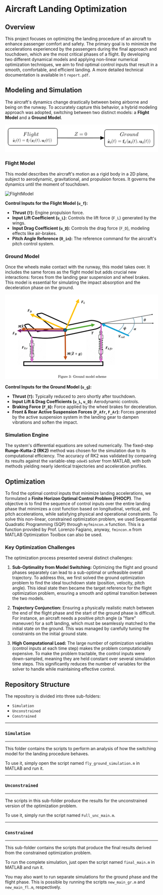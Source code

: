 # Aircraft Landing Optimization

## Overview

This project focuses on optimizing the landing procedure of an aircraft to enhance passenger comfort and safety. The primary goal is to minimize the accelerations experienced by the passengers during the final approach and touchdown, which are the most critical phases of a flight. By developing two different dynamical models and applying non-linear numerical optimization techniques, we aim to find optimal control inputs that result in a smooth, comfortable, and efficient landing. A more detailed technical documentation is available in t `report.pdf`.

## Modeling and Simulation

The aircraft's dynamics change drastically between being airborne and being on the runway. To accurately capture this behavior, a hybrid modeling approach was adopted, switching between two distinct models: a **Flight Model** and a **Ground Model**.


![Switch](./images/switch.png)

### Flight Model

This model describes the aircraft's motion as a rigid body in a 2D plane, subject to aerodynamic, gravitational, and propulsion forces. It governs the dynamics until the moment of touchdown.

![FlightModel](./images/filght.png)

**Control Inputs for the Flight Model (`u_f`):**
*   **Thrust (`T`):** Engine propulsion force.
*   **Input Lift Coefficient (`u_L`):** Controls the lift force (`F_L`) generated by the wings.
*   **Input Drag Coefficient (`u_D`):** Controls the drag force (`F_D`), modeling effects like air-brakes.
*   **Pitch Angle Reference (`θ_in`):** The reference command for the aircraft's pitch control system.

### Ground Model

Once the wheels make contact with the runway, this model takes over. It includes the same forces as the flight model but adds crucial new interactions: forces from the landing gear suspension and wheel brakes. This model is essential for simulating the impact absorption and the deceleration phase on the ground.

![GroundModel](./images/ground.png)

**Control Inputs for the Ground Model (`u_g`):**
*   **Thrust (`T`):** Typically reduced to zero shortly after touchdown.
*   **Input Lift & Drag Coefficients (`u_L`, `u_D`):** Aerodynamic controls.
*   **Braking Force (`F_B`):** Force applied by the wheel brakes for deceleration.
*   **Front & Rear Active Suspension Forces (`F_Afr`, `F_Ar`):** Forces generated by the active suspension system in the landing gear to dampen vibrations and soften the impact.


### Simulation Engine

The system's differential equations are solved numerically. The fixed-step **Runge-Kutta-2 (RK2)** method was chosen for the simulation due to its computational efficiency. The accuracy of RK2 was validated by comparing its results against the variable-step `ode45` solver from MATLAB, with both methods yielding nearly identical trajectories and acceleration profiles.

## Optimization

To find the optimal control inputs that minimize landing accelerations, we formulated a **Finite Horizon Optimal Control Problem (FHOCP)**. The objective is to find the sequence of control inputs over the entire landing phase that minimizes a cost function based on longitudinal, vertical, and pitch accelerations, while satisfying physical and operational constraints. To solve this non-linear, constrained optimization problem, we used Sequential Quadratic Programming (SQP) through `myfmincon.m` function. This is a function provided by Prof. Lorenzo Fagiano, anyway, `fmincon.m` from MATLAB Optimization Toolbox can also be used. 

### Key Optimization Challenges

The optimization process presented several distinct challenges:

1.  **Sub-Optimality from Model Switching:** Optimizing the flight and ground phases separately can lead to a sub-optimal or unfeasible overall trajectory. To address this, we first solved the ground optimization problem to find the ideal touchdown state (position, velocity, pitch angle). This ideal state then became the target reference for the flight optimization problem, ensuring a smooth and optimal transition between the two models.

2.  **Trajectory Conjunction:** Ensuring a physically realistic match between the end of the flight phase and the start of the ground phase is difficult. For instance, an aircraft needs a positive pitch angle (a "flare" maneuver) for a soft landing, which must be seamlessly matched to the initial state on the ground. This was managed by carefully tuning the constraints on the initial ground state.

3.  **High Computational Load:** The large number of optimization variables (control inputs at each time step) makes the problem computationally expensive. To make the problem tractable, the control inputs were down-sampled, meaning they are held constant over several simulation time steps. This significantly reduces the number of variables for the solver to handle while maintaining effective control.

## Repository Structure 


The repository  is divided into three sub-folders:
- `Simulation`
- `Unconstrained`
- `Constrained`

---
### `Simulation`
---

This folder contains the scripts to perform an analysis of how the switching model for the landing procedure behaves.

To use it, simply open the script named `fly_ground_simulation.m` in MATLAB and run it.

---
### `Unconstrained`
---

The scripts in this sub-folder produce the results for the unconstrained version of the optimization problem.

To use it, simply run the script named `Full_unc_main.m`.

---
### `Constrained`
---

This sub-folder contains the scripts that produce the final results derived from the constrained optimization problem.

To run the complete simulation, just open the script named `final_main.m` in MATLAB and run it.

You may also want to run separate simulations for the ground phase and the flight phase. This is possible by running the scripts `new_main_gr.m` and `new_main_fl.m`, respectively.